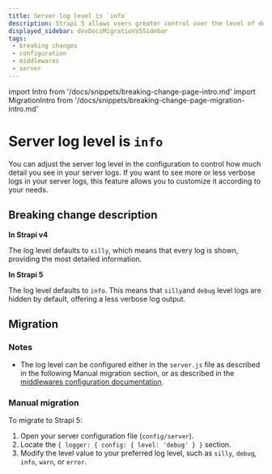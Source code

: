 ```yaml
---
title: Server log level is `info`
description: Strapi 5 allows users greater control over the level of detail in of their server logs
displayed_sidebar: devDocsMigrationV5Sidebar
tags:
 - breaking changes
 - configuration
 - middlewares
 - server
---
```


import Intro from '/docs/snippets/breaking-change-page-intro.md'
import MigrationIntro from '/docs/snippets/breaking-change-page-migration-intro.md'

# Server log level is `info`

You can adjust the server log level in the configuration to control how much detail you see in your server logs. If you want to see more or less verbose logs in your server logs, this feature allows you to customize it according to your needs.

<Intro />

## Breaking change description

<SideBySideContainer>

<SideBySideColumn>

**In Strapi v4**

The log level defaults to `silly`, which means that every log is shown, providing the most detailed information.

</SideBySideColumn>

<SideBySideColumn>

**In Strapi 5**

The log level defaults to `info`. This means that `silly`and `debug` level logs are hidden by default, offering a less verbose log output.

</SideBySideColumn>

</SideBySideContainer>

## Migration

<MigrationIntro />

### Notes

- The log level can be configured either in the `server.js` file as described in the following Manual migration section, or as described in the [middlewares configuration documentation](/dev-docs/configurations/middlewares#logger).


### Manual migration

To migrate to Strapi 5: 

1. Open your server configuration file (`config/server`).
2.  Locate the `{ logger: { config: { level: 'debug' } }` section.
3. Modify the level value to your preferred log level, such as `silly`, `debug`, `info`, `warn`, or `error`.

